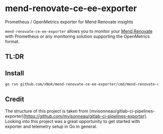 # mend-renovate-ce-ee-exporter

Prometheus / OpenMetrics exporter for Mend Renovate insights

`mend-renovate-ce-ee-exporter` allows you to monitor your [Mend Renovate](https://github.com/mend/renovate-ce-ee) with Prometheus or any monitoring solution supporting the OpenMetrics format.

## TL:DR

## Install

```bash
go run github.com/xNok/mend-renovate-ce-ee-exporter/cmd/mend-renovate-ce-ee-exporter@latest
```

## Credit

The structure of this project is taken from (mvisonneau/gitlab-ci-pipelines-exporter)[https://github.com/mvisonneau/gitlab-ci-pipelines-exporter]. Looking into this project was a great opportunity to get started with 
exporter and telemetry setup in Go in general.